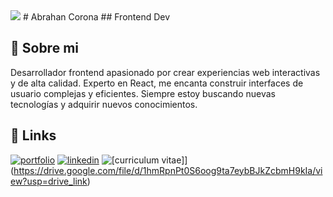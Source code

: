 
<img src= "https://i.pinimg.com/564x/d8/1b/ae/d81baeb463fe76a14d6b22b69712868a.jpg">
# Abrahan Corona
## Frontend Dev


## 🚀 Sobre mi
Desarrollador frontend apasionado por crear experiencias web interactivas y de alta calidad. Experto en React, me encanta construir interfaces de usuario complejas y eficientes. Siempre estoy buscando nuevas tecnologías y adquirir nuevos conocimientos.

## 🔗 Links
[![portfolio](https://img.shields.io/badge/my_portfolio-000?style=for-the-badge&logo=ko-fi&logoColor=white)](https://katherineoelsner.com/)
[![linkedin](https://img.shields.io/badge/linkedin-0A66C2?style=for-the-badge&logo=linkedin&logoColor=white)](https://www.linkedin.com/)
![[curriculum vitae]](https://img.shields.io/badge/Curriculum--vitae-red?style=for-the-badge&logo=readdotcv)](https://drive.google.com/file/d/1hmRpnPt0S6oog9ta7eybBJkZcbmH9kIa/view?usp=drive_link)








